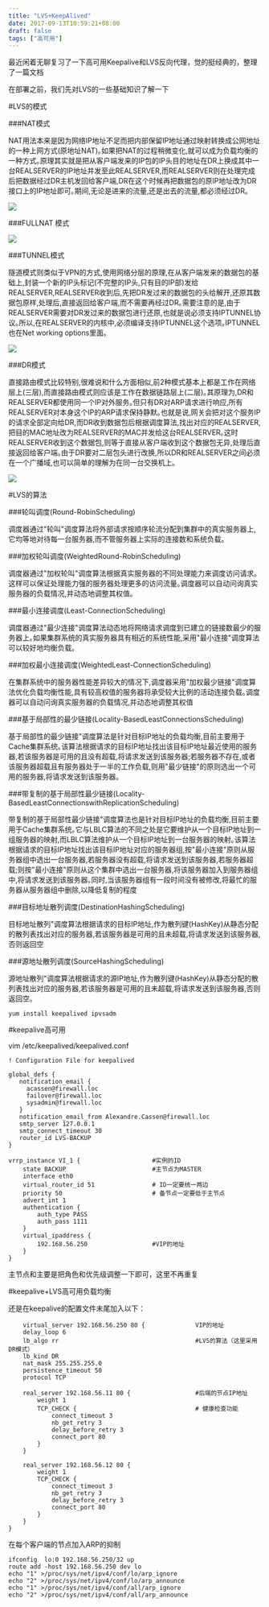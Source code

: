 ```yaml
---
title: "LVS+KeepAlived"
date: 2017-09-13T10:59:21+08:00
draft: false
tags: ["高可用"]
---
```


最近闲着无聊复习了一下高可用Keepalive和LVS反向代理，觉的挺经典的，整理了一篇文档

在部署之前，我们先对LVS的一些基础知识了解一下

#LVS的模式

###NAT模式
 
NAT用法本来是因为网络IP地址不足而把内部保留IP地址通过映射转换成公网地址的一种上网方式(原地址NAT)｡如果把NAT的过程稍微变化,就可以成为负载均衡的一种方式｡原理其实就是把从客户端发来的IP包的IP头目的地址在DR上换成其中一台REALSERVER的IP地址并发至此REALSERVER,而REALSERVER则在处理完成后把数据经过DR主机发回给客户端,DR在这个时候再把数据包的原IP地址改为DR接口上的IP地址即可｡期间,无论是进来的流量,还是出去的流量,都必须经过DR｡

![](http://i.imgur.com/73k03Pw.png)

###FULLNAT 模式

![](http://i.imgur.com/thRxIAJ.png)
 
###TUNNEL模式
 
隧道模式则类似于VPN的方式,使用网络分层的原理,在从客户端发来的数据包的基础上,封装一个新的IP头标记(不完整的IP头,只有目的IP部)发给REALSERVER,REALSERVER收到后,先把DR发过来的数据包的头给解开,还原其数据包原样,处理后,直接返回给客户端,而不需要再经过DR｡需要注意的是,由于REALSERVER需要对DR发过来的数据包进行还原,也就是说必须支持IPTUNNEL协议｡所以,在REALSERVER的内核中,必须编译支持IPTUNNEL这个选项｡IPTUNNEL也在Net working options里面｡
 
![](http://i.imgur.com/1f4ydpR.png)

###DR模式
 
直接路由模式比较特别,很难说和什么方面相似,前2种模式基本上都是工作在网络层上(三层),而直接路由模式则应该是工作在数据链路层上(二层)｡其原理为,DR和REALSERVER都使用同一个IP对外服务｡但只有DR对ARP请求进行响应,所有REALSERVER对本身这个IP的ARP请求保持静默｡也就是说,网关会把对这个服务IP的请求全部定向给DR,而DR收到数据包后根据调度算法,找出对应的REALSERVER,把目的MAC地址改为REALSERVER的MAC并发给这台REALSERVER｡这时REALSERVER收到这个数据包,则等于直接从客户端收到这个数据包无异,处理后直接返回给客户端｡由于DR要对二层包头进行改换,所以DR和REALSERVER之间必须在一个广播域,也可以简单的理解为在同一台交换机上｡

![](http://i.imgur.com/qZlKfnd.png)

#LVS的算法

###轮叫调度(Round-RobinScheduling)
 
调度器通过"轮叫"调度算法将外部请求按顺序轮流分配到集群中的真实服务器上,它均等地对待每一台服务器,而不管服务器上实际的连接数和系统负载｡
 
###加权轮叫调度(WeightedRound-RobinScheduling)
 
调度器通过"加权轮叫"调度算法根据真实服务器的不同处理能力来调度访问请求｡这样可以保证处理能力强的服务器处理更多的访问流量｡调度器可以自动问询真实服务器的负载情况,并动态地调整其权值｡
 
###最小连接调度(Least-ConnectionScheduling)
 
调度器通过"最少连接"调度算法动态地将网络请求调度到已建立的链接数最少的服务器上｡如果集群系统的真实服务器具有相近的系统性能,采用"最小连接"调度算法可以较好地均衡负载｡
 
###加权最小连接调度(WeightedLeast-ConnectionScheduling)
 
在集群系统中的服务器性能差异较大的情况下,调度器采用"加权最少链接"调度算法优化负载均衡性能,具有较高权值的服务器将承受较大比例的活动连接负载｡调度器可以自动问询真实服务器的负载情况,并动态地调整其权值
 
###基于局部性的最少链接(Locality-BasedLeastConnectionsScheduling)
 
基于局部性的最少链接"调度算法是针对目标IP地址的负载均衡,目前主要用于Cache集群系统｡该算法根据请求的目标IP地址找出该目标IP地址最近使用的服务器,若该服务器是可用的且没有超载,将请求发送到该服务器;若服务器不存在,或者该服务器超载且有服务器处于一半的工作负载,则用"最少链接"的原则选出一个可用的服务器,将请求发送到该服务器｡
 
###带复制的基于局部性最少链接(Locality-BasedLeastConnectionswithReplicationScheduling)
 
带复制的基于局部性最少链接"调度算法也是针对目标IP地址的负载均衡,目前主要用于Cache集群系统｡它与LBLC算法的不同之处是它要维护从一个目标IP地址到一组服务器的映射,而LBLC算法维护从一个目标IP地址到一台服务器的映射｡该算法根据请求的目标IP地址找出该目标IP地址对应的服务器组,按"最小连接"原则从服务器组中选出一台服务器,若服务器没有超载,将请求发送到该服务器,若服务器超载;则按"最小连接"原则从这个集群中选出一台服务器,将该服务器加入到服务器组中,将请求发送到该服务器｡同时,当该服务器组有一段时间没有被修改,将最忙的服务器从服务器组中删除,以降低复制的程度
 
###目标地址散列调度(DestinationHashingScheduling)
 
目标地址散列"调度算法根据请求的目标IP地址,作为散列键(HashKey)从静态分配的散列表找出对应的服务器,若该服务器是可用的且未超载,将请求发送到该服务器,否则返回空
 
###源地址散列调度(SourceHashingScheduling)
 
源地址散列"调度算法根据请求的源IP地址,作为散列键(HashKey)从静态分配的散列表找出对应的服务器,若该服务器是可用的且未超载,将请求发送到该服务器,否则返回空｡



	yum install keepalived ipvsadm

#keepalive高可用

vim /etc/keepalived/keepalived.conf 
	
	! Configuration File for keepalived

	global_defs {
	   notification_email {
	     acassen@firewall.loc
	     failover@firewall.loc
	     sysadmin@firewall.loc
	   }
	   notification_email_from Alexandre.Cassen@firewall.loc
	   smtp_server 127.0.0.1
	   smtp_connect_timeout 30
	   router_id LVS-BACKUP
	}

	vrrp_instance VI_1 {					#实例的ID
    	state BACKUP						#主节点为MASTER
    	interface eth0
    	virtual_router_id 51				# ID一定要统一两边
    	priority 50							# 备节点一定要低于主节点
    	advert_int 1
    	authentication {		
    	    auth_type PASS
    	    auth_pass 1111
    	}
    	virtual_ipaddress {					
    	    192.168.56.250					#VIP的地址
    	}
	}	

主节点和主要是把角色和优先级调整一下即可，这里不再重复

#keepalive+LVS高可用负载均衡

还是在keepalive的配置文件末尾加入以下：

		virtual_server 192.168.56.250 80 {				VIP的地址
	    delay_loop 6
	    lb_algo rr										#LVS的算法（这里采用DR模式）	
	    lb_kind DR
	    nat_mask 255.255.255.0
	    persistence_timeout 50
	    protocol TCP
	
	    real_server 192.168.56.11 80 {					#后端的节点IP地址
	        weight 1
	        TCP_CHECK {									# 健康检查功能
	            connect_timeout 3
	            nb_get_retry 3
				delay_before_retry 3
	            connect_port 80
	        }
	    }

	    real_server 192.168.56.12 80 {
	        weight 1
	        TCP_CHECK {
	            connect_timeout 3
	            nb_get_retry 3
	            delay_before_retry 3
	            connect_port 80
	        }
	    }
	}

在每个客户端的节点加入ARP的抑制

	ifconfig  lo:0 192.168.56.250/32 up
	route add -host 192.168.56.250 dev lo
	echo "1" >/proc/sys/net/ipv4/conf/lo/arp_ignore 
	echo "2" >/proc/sys/net/ipv4/conf/lo/arp_announce 
	echo "1" >/proc/sys/net/ipv4/conf/all/arp_ignore 
	echo "2" >/proc/sys/net/ipv4/conf/all/arp_announce 



